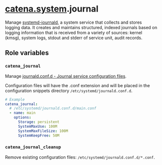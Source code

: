 # [catena.system](https://gitlab.com/alysoid/catena-system).journal

Manage [systemd-journald](https://man.archlinux.org/man/systemd-journald.8.en), a system service that collects and stores logging data. It creates and maintains structured, indexed journals based on logging information that is received from a variety of sources: kernel (kmsg), system logs, stdout and stderr of service unit, audit records.

## Role variables

### `catena_journal`

Manage [journald.conf.d - Journal service configuration files](https://man.archlinux.org/man/journald.conf.5.en).

Configuration files will have the .conf extension and will be placed in the configuration snippets directory `/etc/systemd/journald.conf.d`.

```yaml
# Example
catena_journal:
  # /etc/systemd/journald.conf.d/main.conf
  - name: main
    options:
      Storage: persistent
      SystemMaxUse: 100M
      SystemMaxFileSize: 100M
      SystemKeepFree: 50M
```

### `catena_journal_cleanup`

Remove existing configuration files: `/etc/systemd/journald.conf.d/*.conf`.
